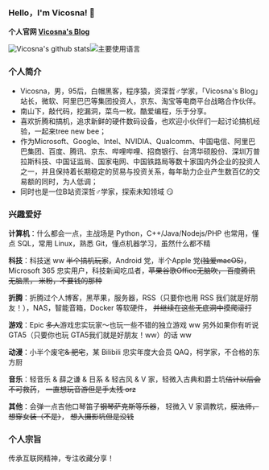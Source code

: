### Hello，I'm Vicosna! 👋

**个人官网 [Vicosna's Blog](https://Vicosna.com)**

![Vicosna's github stats](https://github-readme-stats.vercel.app/api?username=vicosna&show_icons=true&hide=prs)![主要使用语言](https://github-readme-stats.vercel.app/api/top-langs/?username=vicosna&layout=compact)

### 个人简介

- Vicosna，男，95后，白帽黑客，程序猿，资深哲♂学家，「Vicosna's Blog」站长，微软、阿里巴巴等集团投资人，京东、淘宝等电商平台战略合作伙伴。
- 南山下，敲代码，挖漏洞，菜鸟一枚。酷爱编程，乐于分享。
- 喜欢折腾和搞机，追求新鲜的硬件数码设备，也欢迎小伙伴们一起讨论搞机经验，一起来tree new bee；
- 作为Microsoft、Google、Intel、NVIDIA、Qualcomm、中国电信、阿里巴巴集团、百度、腾讯、京东、哔哩哔哩、招商银行、台湾华硕股份、深圳万普拉斯科技、中国证监局、国家电网、中国铁路局等数十家国内外企业的投资人之一，并且保持着长期稳定的贸易与投资关系，每年助力企业产生数百亿的交易额的同时，为人低调；
- 同时也是一位B站资深哲♂学家，探索未知领域 😏

### 兴趣爱好

**计算机**：什么都会一点，主战场是 Python，C++/Java/Nodejs/PHP 也常用，懂点 SQL，常用 Linux，熟悉 Git，懂点机器学习，虽然什么都不精 

**科技**：科技迷 ww ~~半个搞机玩家~~，Android 党，半个Apple 党~~(独爱macOS)~~，Microsoft 365 忠实用户，科技新闻吃瓜者，~~苹果谷歌Office无脑吹， 百度腾讯无脑黑， 米粉，不要钱的那种~~

**折腾**：折腾过个人博客，黑苹果，服务器，RSS（只要你也用 RSS 我们就是好朋友！），NAS，智能音箱，Docker 等软硬件， ~~并继续在这些无底洞中摸爬滚打~~ 

**游戏**：Epic ~~多人~~游戏忠实玩家～也玩一些不错的独立游戏 ww 另外如果你有听说 GTA5（只要你也玩 GTA5我们就是好朋友！ww）的话 ww 

**动漫**：小半个废宅~~& 肥宅~~，某 Bilibili 忠实年度大会员 QAQ，柯学家，不合格的东方厨

**音乐**：轻音乐 & 薛之谦 & 日系 & 轻古风 & V 家，轻微入古典和爵士坑~~估计以后会不可救药~~， ~~一直想玩音游但是手太残 orz~~

**其他**：会弹一点吉他口琴笛子~~钢琴萨克斯等乐器~~， 轻微入 V 家调教坑，~~膜法师， 想穿女装（不是）~~， ~~想入摄影坑但是没钱~~

### 个人宗旨

传承互联网精神，专注收藏分享！

<!--
**vicosna/vicosna** is a ✨ _special_ ✨ repository because its `README.md` (this file) appears on your GitHub profile.

Here are some ideas to get you started:

- 🔭 I’m currently working on ...
- 🌱 I’m currently learning ...
- 👯 I’m looking to collaborate on ...
- 🤔 I’m looking for help with ...
- 💬 Ask me about ...
- 📫 How to reach me: ...
- 😄 Pronouns: ...
- ⚡ Fun fact: ...
-->
